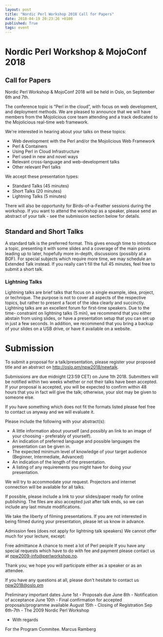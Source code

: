 ```yaml
---
layout: post
title: "Nordic Perl Workshop 2018 Call for Papers"
date: 2018-04-19 20:23:26 +0100
published: True
tags: event
---
```


# Nordic Perl Workshop & MojoConf 2018

## Call for Papers

Nordic Perl Workshop & MojoConf 2018 will be held in Oslo, on September 6th 
and 7th.

The conference topic is “Perl in the cloud”, with focus on web development, 
and deployment methods. We are pleased to announce that we will have members
from the Mojolicious core team attending and a track dedicated to the 
Mojolicious real-time web framework.

We're interested in hearing about your talks on these topics:

* Web development with the Perl and/or the Mojolicious Web Framework
* Perl & Containers
* Using Perl in Cloud Infrastructure
* Perl used in new and novel ways
* Relevant cross-language and web-development talks
* Other relevant Perl talks

We accept these presentation types:

* Standard Talks (45 minutes)
* Short Talks (20 minutes)
* Lightning Talks (5 minutes) 

There will also be opportunity for Birds-of-a-Feather sessions during the 
workshop. If you want to attend the workshop as a speaker, please send an
 abstract of your talk - see the submission section below for details.

## Standard and Short Talks

A standard talk is the preferred format. This gives enough time to introduce a
topic, presenting it with some slides and a coverage of the main points leading
up to later, hopefully more in-depth, discussions (possibly at a BOF). For 
special subjects which require more time, we may schedule an Extended Talk 
instead. If you really can't fill the full 45 minutes, feel free to submit a
short talk.

### Lightning Talks

Lightning talks are brief talks that focus on a single example, idea, project,
or technique. The purpose is not to cover all aspects of the respective topics,
but rather to present a facet of the idea clearly and succinctly. Lightning
talks are an excellent forum for first-time speakers. Due to the time-
constraint on lightning talks (5 min), we recommend that you either abstain
from using slides, or have a presentation setup that you can set up in just a
few seconds. In addition, we recommend that you bring a backup of your slides 
on a USB drive, or have it available on a website.

# Submission

To submit a proposal for a talk/presentation, please register your proposed 
title and an abstract on http://oslo.pm/npw2018/newtalk.

Submissions are due midnight (23:59 CET) on June 1th 2018. Submitters will
be notified within two weeks whether or not their talks have been accepted. 
If your proposal is accepted, you will be expected to confirm within 48 hours
that you in fact will give the talk; otherwise, your slot may be given to
someone else.

If you have something which does not fit the formats listed please feel free
to contact us anyway and we will evaluate it.

Please include the following with your abstract(s):

* A little information about yourself (and possibly an link to an image of your
choosing - preferably of yourself).
* An indication of preferred language and possible languages the presentation
can be given in.
* The expected minimum level of knowledge of your target audience (Beginner,
Intermediate, Advanced)
* An indication of the length of the presentation.
* A listing of any requirements you might have for doing your presentation. 

We will try to accommodate your request. Projectors and internet connection
will be available for all talks.

If possible, please include a link to your slides/paper ready for online
publishing. The files are also accepted just after talk ends, so we can
include any last minute modifications.

We take the liberty of filming presentations. If you are not interested in
being filmed during your presentation, please let us know in advance.

Admission fees (does not apply for lightning talk speakers)
We cannot offer much for your lecture, except:

Free admittance
A chance to meet a lot of Perl people
If you have any special requests which have to do with fee and payment please
contact us at <npw2009-info@perlworkshop.no>.

Thank you; we hope you will participate either as a speaker or as an attendee.

If you have any questions at all, please don't hesitate to contact us 
<npw2018@oslo.pm>

Preliminary important dates
June 1st - Proposals due
June 8th  - Notification of acceptance
June 10th - Final confirmation for accepted proposals/programme available
August 15th - Closing of Registration
Sep 6th-7th - The 2009 Nordic Perl Workshop
- With regards

For the Program Commitee.
Marcus Ramberg